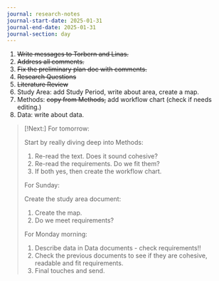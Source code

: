 ```yaml
---
journal: research-notes
journal-start-date: 2025-01-31
journal-end-date: 2025-01-31
journal-section: day
---
```

1. ~~Write messages to Torbern and Linas.~~
2. ~~Address all comments.~~
3. ~~Fix the preliminary plan doc with comments.~~
4. ~~Research Questions~~
5. ~~Literature Review~~
6. Study Area: add Study Period, write about area, create a map.
7. Methods: ~~copy from Methods,~~ add workflow chart (check if needs editing.)
8. Data: write about data.

> [!Next:]
> For tomorrow: 
> 
> Start by really diving deep into Methods: 
> 1. Re-read the text. Does it sound cohesive?
> 2. Re-read the requirements. Do we fit them?
> 3. If both yes, then create the workflow chart.
> 
> For Sunday:
> 
> Create the study area document:
> 1. Create the map.
> 2. Do we meet requirements?
> 
> For Monday morning:
> 
> 1. Describe data in Data documents - check requirements!!
> 2. Check the previous documents to see if they are cohesive, readable and fit requirements.
> 3. Final touches and send.

